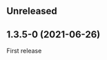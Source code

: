 ## Unreleased

## 1.3.5-0 (2021-06-26)

First release


[1.3.5-0]: https://github.com/RedMadRobot/redmadrobot-android-ktx/compare/fragment-args-ktx-v1.3.5-0...fragment-ktx-v1.3.5-0

